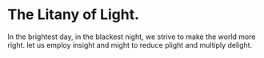 # The Litany of Light.

In the brightest day, in the blackest night,
we strive to make the world more right.
let us employ insight and might
to reduce plight and multiply delight.
